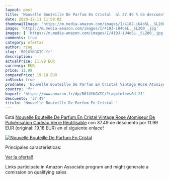 ```yaml
---
layout: post
title: 'Nouvelle Bouteille De Parfum En Cristal  al 37.49 % de descuento'
date: 2020-12-11 11:59:02
thumbnailImage: 'https://m.media-amazon.com/images/I/410J-iU4oSL._SL200_.jpg'
image: 'https://m.media-amazon.com/images/I/410J-iU4oSL._SL200_.jpg'
images: [ 'https://m.media-amazon.com/images/I/410J-iU4oSL._SL200_.jpg' ]
comments: true
category: ofertas
author: ring
slug: 'B01GYKGXIC-fr'
description:
actualPrice: 11.99 EUR
currency: EUR
price: 11.99
comparePrice: 19.18 EUR
inStock: true
prodname: 'Nouvelle Bouteille De Parfum En Cristal Vintage Rose Atomiseur De Pulvérisation Cadeau Verre Réutilisable'
country: 'fr'
buyurl: 'https://www.amazon.fr/dp/B01GYKGXIC/?tag=tolees0d-21'
descuento: '37.49'
titulo: 'Nouvelle Bouteille De Parfum En Cristal '
---
```


Está [Nouvelle Bouteille De Parfum En Cristal Vintage Rose Atomiseur De Pulvérisation Cadeau Verre Réutilisable](https://www.amazon.fr/dp/B01GYKGXIC/?tag=tolees0d-21) con 37.49 de descuento por 11.99 EUR (original: 19.18 EUR) en el siguiente enlace!

[![Nouvelle Bouteille De Parfum En Cristal ](https://m.media-amazon.com/images/I/410J-iU4oSL._SL200_.jpg)](https://www.amazon.fr/dp/B01GYKGXIC/?tag=tolees0d-21)

Principales características:


[Ver la oferta!!](https://www.amazon.fr/dp/B01GYKGXIC/?tag=tolees0d-21)

Links participate in Amazon Associate program and might generate a comission on qualifying sales


